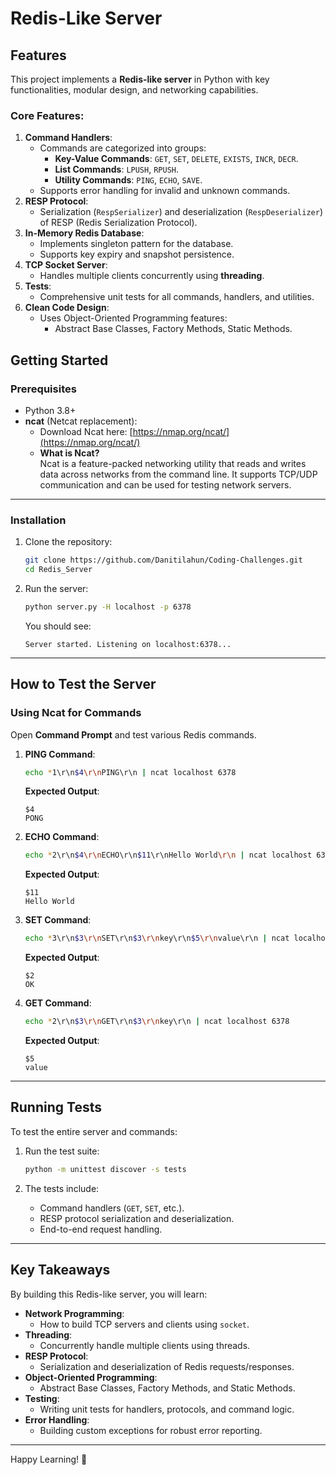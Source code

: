 # Redis-Like Server

## Features
This project implements a **Redis-like server** in Python with key functionalities, modular design, and networking capabilities.

### Core Features:
1. **Command Handlers**:
    - Commands are categorized into groups:
        - **Key-Value Commands**: `GET`, `SET`, `DELETE`, `EXISTS`, `INCR`, `DECR`.
        - **List Commands**: `LPUSH`, `RPUSH`.
        - **Utility Commands**: `PING`, `ECHO`, `SAVE`.
    - Supports error handling for invalid and unknown commands.
2. **RESP Protocol**:
    - Serialization (`RespSerializer`) and deserialization (`RespDeserializer`) of RESP (Redis Serialization Protocol).
3. **In-Memory Redis Database**:
    - Implements singleton pattern for the database.
    - Supports key expiry and snapshot persistence.
4. **TCP Socket Server**:
    - Handles multiple clients concurrently using **threading**.
5. **Tests**:
    - Comprehensive unit tests for all commands, handlers, and utilities.
6. **Clean Code Design**:
    - Uses Object-Oriented Programming features:
        - Abstract Base Classes, Factory Methods, Static Methods.


## Getting Started

### Prerequisites
- Python 3.8+
- **ncat** (Netcat replacement):
    - Download Ncat here: [https://nmap.org/ncat/](https://nmap.org/ncat/)
    - **What is Ncat?**  
      Ncat is a feature-packed networking utility that reads and writes data across networks from the command line. It supports TCP/UDP communication and can be used for testing network servers.

---

### Installation
1. Clone the repository:
   ```bash
   git clone https://github.com/Danitilahun/Coding-Challenges.git
   cd Redis_Server
   ```

2. Run the server:
   ```bash
   python server.py -H localhost -p 6378
   ```

   You should see:
   ```
   Server started. Listening on localhost:6378...
   ```

---

## How to Test the Server

### Using Ncat for Commands

Open **Command Prompt** and test various Redis commands.

1. **PING Command**:
   ```bash
   echo *1\r\n$4\r\nPING\r\n | ncat localhost 6378
   ```
   **Expected Output**:
   ```
   $4
   PONG
   ```

2. **ECHO Command**:
   ```bash
   echo *2\r\n$4\r\nECHO\r\n$11\r\nHello World\r\n | ncat localhost 6378
   ```
   **Expected Output**:
   ```
   $11
   Hello World
   ```

3. **SET Command**:
   ```bash
   echo *3\r\n$3\r\nSET\r\n$3\r\nkey\r\n$5\r\nvalue\r\n | ncat localhost 6378
   ```
   **Expected Output**:
   ```
   $2
   OK
   ```

4. **GET Command**:
   ```bash
   echo *2\r\n$3\r\nGET\r\n$3\r\nkey\r\n | ncat localhost 6378
   ```
   **Expected Output**:
   ```
   $5
   value
   ```
---

## Running Tests
To test the entire server and commands:

1. Run the test suite:
   ```bash
   python -m unittest discover -s tests
   ```

2. The tests include:
   - Command handlers (`GET`, `SET`, etc.).
   - RESP protocol serialization and deserialization.
   - End-to-end request handling.

---

## Key Takeaways
By building this Redis-like server, you will learn:
- **Network Programming**:
    - How to build TCP servers and clients using `socket`.
- **Threading**:
    - Concurrently handle multiple clients using threads.
- **RESP Protocol**:
    - Serialization and deserialization of Redis requests/responses.
- **Object-Oriented Programming**:
    - Abstract Base Classes, Factory Methods, and Static Methods.
- **Testing**:
    - Writing unit tests for handlers, protocols, and command logic.
- **Error Handling**:
    - Building custom exceptions for robust error reporting.

---

Happy Learning! 🎉